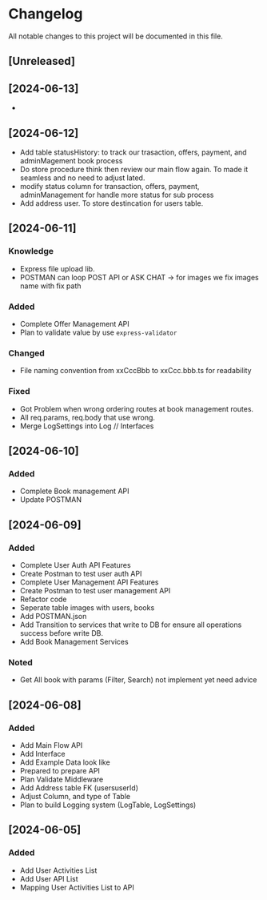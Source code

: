 # Changelog

All notable changes to this project will be documented in this file.

## [Unreleased]

## [2024-06-13]
- 

## [2024-06-12]
- Add table statusHistory: to track our trasaction, offers, payment, and adminMagement book process
- Do store procedure think then review our main flow again. To made it seamless and no need to adjust lated.
- modify status column for transaction, offers, payment, adminManagement for handle more status for sub process
- Add address user. To store destincation for users table.

## [2024-06-11]
### Knowledge
- Express file upload lib.
- POSTMAN can loop POST API or ASK CHAT -> for images we fix images name with fix path

### Added
- Complete Offer Management API
- Plan to validate value by use  `express-validator`

### Changed
- File naming convention from xxCccBbb to xxCcc.bbb.ts for readability

### Fixed
- Got Problem when wrong ordering routes at book management routes.
- All req.params, req.body that use wrong.
- Merge LogSettings into Log // Interfaces


## [2024-06-10]
### Added
- Complete Book management API
- Update POSTMAN

## [2024-06-09]
### Added
- Complete User Auth API Features
- Create Postman to test user auth API
- Complete User Management API Features
- Create Postman to test user management API
- Refactor code
- Seperate table images with users, books
- Add POSTMAN.json
- Add Transition to services that write to DB for ensure all operations success before write DB.
- Add Book Management Services
### Noted
- Get All book with params (Filter, Search) not implement yet need advice

## [2024-06-08]
### Added
- Add Main Flow API
- Add Interface
- Add Example Data look like
- Prepared to prepare API
- Plan Validate Middleware
- Add Address table FK (usersuserId)
- Adjust Column, and type of Table
- Plan to build Logging system (LogTable, LogSettings)

## [2024-06-05]
### Added
- Add User Activities List
- Add User API List
- Mapping User Activities List to API
